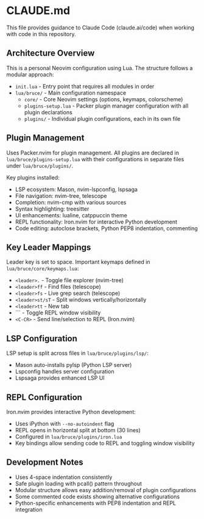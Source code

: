 # CLAUDE.md

This file provides guidance to Claude Code (claude.ai/code) when working with code in this repository.

## Architecture Overview

This is a personal Neovim configuration using Lua. The structure follows a modular approach:

- `init.lua` - Entry point that requires all modules in order
- `lua/bruce/` - Main configuration namespace
  - `core/` - Core Neovim settings (options, keymaps, colorscheme)
  - `plugins-setup.lua` - Packer plugin manager configuration with all plugin declarations
  - `plugins/` - Individual plugin configurations, each in its own file

## Plugin Management

Uses Packer.nvim for plugin management. All plugins are declared in `lua/bruce/plugins-setup.lua` with their configurations in separate files under `lua/bruce/plugins/`.

Key plugins installed:
- LSP ecosystem: Mason, nvim-lspconfig, lspsaga
- File navigation: nvim-tree, telescope
- Completion: nvim-cmp with various sources
- Syntax highlighting: treesitter
- UI enhancements: lualine, catppuccin theme
- REPL functionality: Iron.nvim for interactive Python development
- Code editing: autoclose brackets, Python PEP8 indentation, commenting

## Key Leader Mappings

Leader key is set to space. Important keymaps defined in `lua/bruce/core/keymaps.lua`:
- `<leader>.` - Toggle file explorer (nvim-tree)
- `<leader>ff` - Find files (telescope)
- `<leader>fs` - Live grep search (telescope)
- `<leader>st/sT` - Split windows vertically/horizontally
- `<leader>tt` - New tab
- `<leader>`` - Toggle REPL window visibility
- `<C-CR>` - Send line/selection to REPL (Iron.nvim)

## LSP Configuration

LSP setup is split across files in `lua/bruce/plugins/lsp/`:
- Mason auto-installs pylsp (Python LSP server)
- Lspconfig handles server configuration
- Lspsaga provides enhanced LSP UI

## REPL Configuration

Iron.nvim provides interactive Python development:
- Uses iPython with `--no-autoindent` flag
- REPL opens in horizontal split at bottom (30 lines)
- Configured in `lua/bruce/plugins/iron.lua`
- Key bindings allow sending code to REPL and toggling window visibility

## Development Notes

- Uses 4-space indentation consistently
- Safe plugin loading with pcall() pattern throughout
- Modular structure allows easy addition/removal of plugin configurations
- Some commented code exists showing alternative configurations
- Python-specific enhancements with PEP8 indentation and REPL integration